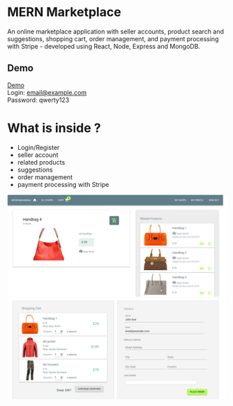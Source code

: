 # MERN Marketplace
An online marketplace application with seller accounts, product search and suggestions, shopping cart, order management, and payment processing with Stripe - developed using React, Node, Express and MongoDB.

## Demo
[Demo](https://boiling-lake-68085.herokuapp.com/) <br/> 
Login: email@example.com <br/>
Password: qwerty123 

# What is inside ?

* Login/Register
* seller account
* related products
* suggestions
* order management 
* payment processing with Stripe

![Panel](screenshots/sc1.png?raw=true)
![Messages](screenshots/sc2.png?raw=true)
